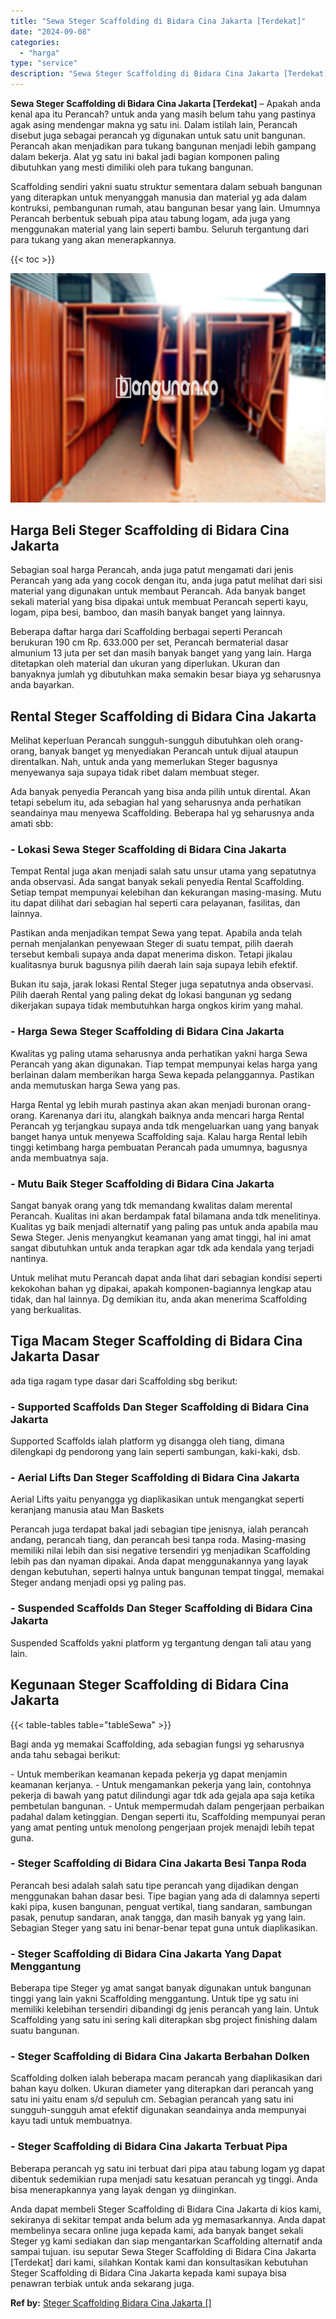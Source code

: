 ```yaml
---
title: "Sewa Steger Scaffolding di Bidara Cina Jakarta [Terdekat]"
date: "2024-09-08"
categories: 
  - "harga"
type: "service"
description: "Sewa Steger Scaffolding di Bidara Cina Jakarta [Terdekat]. Anda dapat membeli Steger Scaffolding di Bidara Cina Jakarta di kios kami, sekiranya di sekitar te..."
---
```


**Sewa Steger Scaffolding di Bidara Cina Jakarta \[Terdekat\]** – Apakah anda kenal apa itu Perancah? untuk anda yang masih belum tahu yang pastinya agak asing mendengar makna yg satu ini. Dalam istilah lain, Perancah disebut juga sebagai perancah yg digunakan untuk satu unit bangunan. Perancah akan menjadikan para tukang bangunan menjadi lebih gampang dalam bekerja. Alat yg satu ini bakal jadi bagian komponen paling dibutuhkan yang mesti dimiliki oleh para tukang bangunan.

Scaffolding sendiri yakni suatu struktur sementara dalam sebuah bangunan yang diterapkan untuk menyanggah manusia dan material yg ada dalam kontruksi, pembangunan rumah, atau bangunan besar yang lain. Umumnya Perancah berbentuk sebuah pipa atau tabung logam, ada juga yang menggunakan material yang lain seperti bambu. Seluruh tergantung dari para tukang yang akan menerapkannya.

{{< toc >}}

![Sewa Steger Scaffolding di Bidara Cina Jakarta [Terdekat]](/images/sewa-scaffolding-steger-25.png)

## Harga Beli Steger Scaffolding di Bidara Cina Jakarta

Sebagian soal harga Perancah, anda juga patut mengamati dari jenis Perancah yang ada yang cocok dengan itu, anda juga patut melihat dari sisi material yang digunakan untuk membaut Perancah. Ada banyak banget sekali material yang bisa dipakai untuk membuat Perancah seperti kayu, logam, pipa besi, bamboo, dan masih banyak banget yang lainnya.

Beberapa daftar harga dari Scaffolding berbagai seperti Perancah berukuran 190 cm Rp. 633.000 per set, Perancah bermaterial dasar almunium 13 juta per set dan masih banyak banget yang yang lain. Harga ditetapkan oleh material dan ukuran yang diperlukan. Ukuran dan banyaknya jumlah yg dibutuhkan maka semakin besar biaya yg seharusnya anda bayarkan.

## Rental Steger Scaffolding di Bidara Cina Jakarta

Melihat keperluan Perancah sungguh-sungguh dibutuhkan oleh orang-orang, banyak banget yg menyediakan Perancah untuk dijual ataupun direntalkan. Nah, untuk anda yang memerlukan Steger bagusnya menyewanya saja supaya tidak ribet dalam membuat steger.

Ada banyak penyedia Perancah yang bisa anda pilih untuk dirental. Akan tetapi sebelum itu, ada sebagian hal yang seharusnya anda perhatikan seandainya mau menyewa Scaffolding. Beberapa hal yg seharusnya anda amati sbb:

### \- Lokasi Sewa Steger Scaffolding di Bidara Cina Jakarta

Tempat Rental juga akan menjadi salah satu unsur utama yang sepatutnya anda observasi. Ada sangat banyak sekali penyedia Rental Scaffolding. Setiap tempat mempunyai kelebihan dan kekurangan masing-masing. Mutu itu dapat dilihat dari sebagian hal seperti cara pelayanan, fasilitas, dan lainnya.

Pastikan anda menjadikan tempat Sewa yang tepat. Apabila anda telah pernah menjalankan penyewaan Steger di suatu tempat, pilih daerah tersebut kembali supaya anda dapat menerima diskon. Tetapi jikalau kualitasnya buruk bagusnya pilih daerah lain saja supaya lebih efektif.

Bukan itu saja, jarak lokasi Rental Steger juga sepatutnya anda observasi. Pilih daerah Rental yang paling dekat dg lokasi bangunan yg sedang dikerjakan supaya tidak membutuhkan harga ongkos kirim yang mahal.

### \- Harga Sewa Steger Scaffolding di Bidara Cina Jakarta

Kwalitas yg paling utama seharusnya anda perhatikan yakni harga Sewa Perancah yang akan digunakan. Tiap tempat mempunyai kelas harga yang berlainan dalam memberikan harga Sewa kepada pelanggannya. Pastikan anda memutuskan harga Sewa yang pas.

Harga Rental yg lebih murah pastinya akan akan menjadi buronan orang-orang. Karenanya dari itu, alangkah baiknya anda mencari harga Rental Perancah yg terjangkau supaya anda tdk mengeluarkan uang yang banyak banget hanya untuk menyewa Scaffolding saja. Kalau harga Rental lebih tinggi ketimbang harga pembuatan Perancah pada umumnya, bagusnya anda membuatnya saja.

### \- Mutu Baik Steger Scaffolding di Bidara Cina Jakarta

Sangat banyak orang yang tdk memandang kwalitas dalam merental Perancah. Kualitas ini akan berdampak fatal bilamana anda tdk menelitinya. Kualitas yg baik menjadi alternatif yang paling pas untuk anda apabila mau Sewa Steger. Jenis menyangkut keamanan yang amat tinggi, hal ini amat sangat dibutuhkan untuk anda terapkan agar tdk ada kendala yang terjadi nantinya.

Untuk melihat mutu Perancah dapat anda lihat dari sebagian kondisi seperti kekokohan bahan yg dipakai, apakah komponen-bagiannya lengkap atau tidak, dan hal lainnya. Dg demikian itu, anda akan menerima Scaffolding yang berkualitas.

## Tiga Macam Steger Scaffolding di Bidara Cina Jakarta Dasar

ada tiga ragam type dasar dari Scaffolding sbg berikut:

### \- Supported Scaffolds Dan Steger Scaffolding di Bidara Cina Jakarta

Supported Scaffolds ialah platform yg disangga oleh tiang, dimana dilengkapi dg pendorong yang lain seperti sambungan, kaki-kaki, dsb.

### \- Aerial Lifts Dan Steger Scaffolding di Bidara Cina Jakarta

Aerial Lifts yaitu penyangga yg diaplikasikan untuk mengangkat seperti keranjang manusia atau Man Baskets

Perancah juga terdapat bakal jadi sebagian tipe jenisnya, ialah perancah andang, perancah tiang, dan perancah besi tanpa roda. Masing-masing memiliki nilai lebih dan sisi negative tersendiri yg menjadikan Scaffolding lebih pas dan nyaman dipakai. Anda dapat menggunakannya yang layak dengan kebutuhan, seperti halnya untuk bangunan tempat tinggal, memakai Steger andang menjadi opsi yg paling pas.

### \- Suspended Scaffolds Dan Steger Scaffolding di Bidara Cina Jakarta

Suspended Scaffolds yakni platform yg tergantung dengan tali atau yang lain.

## Kegunaan Steger Scaffolding di Bidara Cina Jakarta

{{< table-tables table="tableSewa" >}}

Bagi anda yg memakai Scaffolding, ada sebagian fungsi yg seharusnya anda tahu sebagai berikut:

\- Untuk memberikan keamanan kepada pekerja yg dapat menjamin keamanan kerjanya. - Untuk mengamankan pekerja yang lain, contohnya pekerja di bawah yang patut dilindungi agar tdk ada gejala apa saja ketika pembetulan bangunan. - Untuk mempermudah dalam pengerjaan perbaikan padahal dalam ketinggian. Dengan seperti itu, Scaffolding mempunyai peran yang amat penting untuk menolong pengerjaan projek menajdi lebih tepat guna.

### \- Steger Scaffolding di Bidara Cina Jakarta Besi Tanpa Roda

Perancah besi adalah salah satu tipe perancah yang dijadikan dengan menggunakan bahan dasar besi. Tipe bagian yang ada di dalamnya seperti kaki pipa, kusen bangunan, penguat vertikal, tiang sandaran, sambungan pasak, penutup sandaran, anak tangga, dan masih banyak yg yang lain. Sebagian Steger yang satu ini benar-benar tepat guna untuk diaplikasikan.

### \- Steger Scaffolding di Bidara Cina Jakarta Yang Dapat Menggantung

Beberapa tipe Steger yg amat sangat banyak digunakan untuk bangunan tinggi yang lain yakni Scaffolding menggantung. Untuk tipe yg satu ini memiliki kelebihan tersendiri dibandingi dg jenis perancah yang lain. Untuk Scaffolding yang satu ini sering kali diterapkan sbg project finishing dalam suatu bangunan.

### \- Steger Scaffolding di Bidara Cina Jakarta Berbahan Dolken

Scaffolding dolken ialah beberapa macam perancah yang diaplikasikan dari bahan kayu dolken. Ukuran diameter yang diterapkan dari perancah yang satu ini yaitu enam s/d sepuluh cm. Sebagian perancah yang satu ini sungguh-sungguh amat efektif digunakan seandainya anda mempunyai kayu tadi untuk membuatnya.

### \- Steger Scaffolding di Bidara Cina Jakarta Terbuat Pipa

Beberapa perancah yg satu ini terbuat dari pipa atau tabung logam yg dapat dibentuk sedemikian rupa menjadi satu kesatuan perancah yg tinggi. Anda bisa menerapkannya yang layak dengan yg diinginkan.

Anda dapat membeli Steger Scaffolding di Bidara Cina Jakarta di kios kami, sekiranya di sekitar tempat anda belum ada yg memasarkannya. Anda dapat membelinya secara online juga kepada kami, ada banyak banget sekali Steger yg kami sediakan dan siap mengantarkan Scaffolding alternatif anda sampai tujuan. isu seputar Sewa Steger Scaffolding di Bidara Cina Jakarta \[Terdekat\] dari kami, silahkan Kontak kami dan konsultasikan kebutuhan Steger Scaffolding di Bidara Cina Jakarta kepada kami supaya bisa penawran terbiak untuk anda sekarang juga.

**Ref by:** [Steger Scaffolding Bidara Cina Jakarta []](https://id.wikipedia.org/wiki/Steger)
